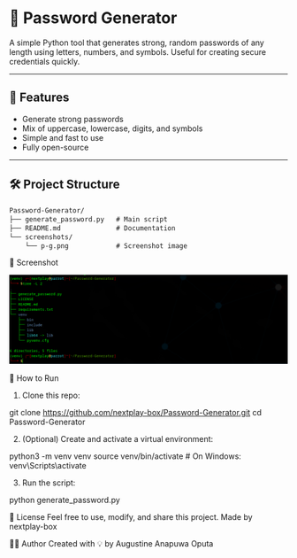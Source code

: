 # 🔐 Password Generator

A simple Python tool that generates strong, random passwords of any length using letters, numbers, and symbols. Useful for creating secure credentials quickly.

---

## 🚀 Features

- Generate strong passwords
- Mix of uppercase, lowercase, digits, and symbols
- Simple and fast to use
- Fully open-source

---

## 🛠️ Project Structure

```text
Password-Generator/
├── generate_password.py   # Main script
├── README.md              # Documentation
└── screenshots/
    └── p-g.png            # Screenshot image
```    

📸 Screenshot

![Password Generator Screenshot](screenshots/p-g.png)


🧪 How to Run

1. Clone this repo:

git clone https://github.com/nextplay-box/Password-Generator.git
cd Password-Generator

2. (Optional) Create and activate a virtual environment:

python3 -m venv venv
source venv/bin/activate   # On Windows: venv\Scripts\activate

3. Run the script:

python generate_password.py


🤝 License
Feel free to use, modify, and share this project.
Made by nextplay-box

👨‍💻 Author
Created with 💡 by Augustine Anapuwa Oputa
